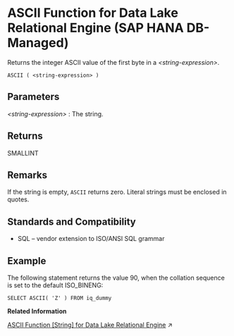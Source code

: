 <!-- loio554cede3499a4ef98a05be128493031f -->

# ASCII Function for Data Lake Relational Engine \(SAP HANA DB-Managed\)

Returns the integer ASCII value of the first byte in a *<string-expression\>*.



```
ASCII ( <string-expression> )
```



<a name="loio554cede3499a4ef98a05be128493031f__section_hml_tjk_srb"/>

## Parameters

 *<string-expression\>*
 :   The string.

 

<a name="loio554cede3499a4ef98a05be128493031f__section_nyd_5jk_srb"/>

## Returns

SMALLINT



<a name="loio554cede3499a4ef98a05be128493031f__section_fly_5jk_srb"/>

## Remarks

If the string is empty, `ASCII` returns zero. Literal strings must be enclosed in quotes.



<a name="loio554cede3499a4ef98a05be128493031f__section_f5t_vjk_srb"/>

## Standards and Compatibility

-   SQL – vendor extension to ISO/ANSI SQL grammar



<a name="loio554cede3499a4ef98a05be128493031f__section_bf5_wjk_srb"/>

## Example

The following statement returns the value 90, when the collation sequence is set to the default ISO\_BINENG:

```
SELECT ASCII( 'Z' ) FROM iq_dummy
```

**Related Information**  


[ASCII Function [String] for Data Lake Relational Engine](https://help.sap.com/viewer/19b3964099384f178ad08f2d348232a9/2023_1_QRC/en-US/a533e3a684f21015a2a0af73e4a9ad1c.html "Returns the integer ASCII value of the first byte in a string-expression.") :arrow_upper_right:

